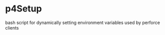 p4Setup
=======

bash script for dynamically setting environment variables used by perforce clients
